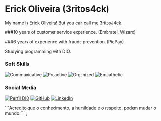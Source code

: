 # Erick Oliveira (3ritos4ck)

My name is Erick Oliveira! But you can call me 3ritosJ4ck.

###10 years of customer service experience. (Embratel, Wizard)

###6 years of experience with fraude prevention. (PicPay)

Studying programming with DIO.



### Soft Skills
![Communicative](https://img.shields.io/badge/Communicative-red)
![Proactive](https://img.shields.io/badge/Proactive-blue)
![Organized](https://img.shields.io/badge/Organized-red)
![Empathetic](https://img.shields.io/badge/Empathetic-blue)


### Social Media
[![Perfil DIO](https://img.shields.io/badge/DIO/PERFIL-darkblue)](https://web.dio.me/users/oliveirasantoserick)
[![GitHub](https://img.shields.io/badge/GitHub-black)](https://github.com/3ritosj4ck)
[![LinkedIn](https://img.shields.io/badge/LinkedIn-000?style=for-the-badge&logo=linkedin&logoColor=0E76A8)](https://www.linkedin.com/in/erick-oliveira-185779135/)

´´´Acredito que o conhecimento, a humildade e o respeito, podem mudar o mundo.´´´
;
